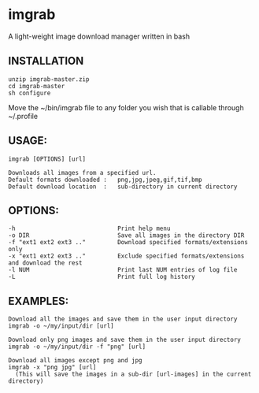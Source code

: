 # imgrab
A light-weight image download manager written in bash
## INSTALLATION
    unzip imgrab-master.zip
    cd imgrab-master
    sh configure
Move the ~/bin/imgrab file to any folder you wish that is callable through ~/.profile

## USAGE:
    imgrab [OPTIONS] [url]

	Downloads all images from a specified url.
	Default formats downloaded :   png,jpg,jpeg,gif,tif,bmp
	Default download location  :   sub-directory in current directory

## OPTIONS:
   	-h                             Print help menu
  	-o DIR                         Save all images in the directory DIR
  	-f "ext1 ext2 ext3 .."         Download specified formats/extensions only
  	-x "ext1 ext2 ext3 .."         Exclude specified formats/extensions and download the rest
  	-l NUM                         Print last NUM entries of log file
  	-L                             Print full log history
  	
## EXAMPLES:
    Download all the images and save them in the user input directory
    imgrab -o ~/my/input/dir [url]

    Download only png images and save them in the user input directory
    imgrab -o ~/my/input/dir -f "png" [url]

    Download all images except png and jpg
    imgrab -x "png jpg" [url]
	  (This will save the images in a sub-dir [url-images] in the current directory)
 

